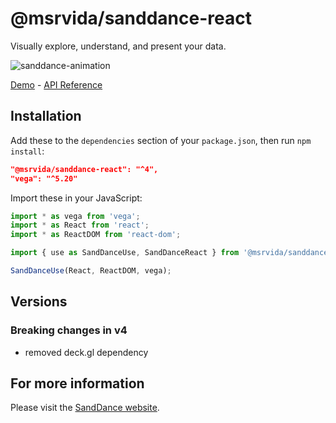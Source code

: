 # @msrvida/sanddance-react

Visually explore, understand, and present your data.

![sanddance-animation](https://user-images.githubusercontent.com/11507384/54236654-52d42800-44d1-11e9-859e-6c5d297a46d2.gif)

[Demo](https://microsoft.github.io/SandDance/app) - [API Reference](https://microsoft.github.io/SandDance/docs/sanddance-react/v4)

## Installation

Add these to the `dependencies` section of your `package.json`, then run `npm install`:

```json
"@msrvida/sanddance-react": "^4",
"vega": "^5.20"
```

Import these in your JavaScript:

```js
import * as vega from 'vega';
import * as React from 'react';
import * as ReactDOM from 'react-dom';

import { use as SandDanceUse, SandDanceReact } from '@msrvida/sanddance-react';

SandDanceUse(React, ReactDOM, vega);
```

## Versions

### Breaking changes in v4

* removed deck.gl dependency

## For more information
Please visit the [SandDance website](https://microsoft.github.io/SandDance/).
